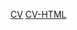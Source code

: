 [CV](https://karolinainspirit.github.io/rsschool-cv/cv)
[CV-HTML](https://karolinainspirit.github.io/rsschool-cv/)
